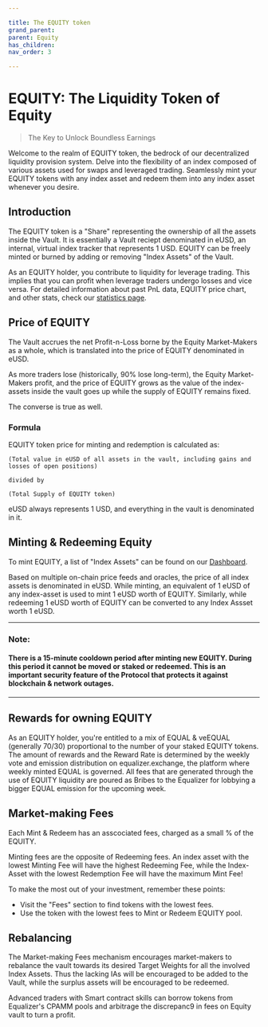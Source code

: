 ```yaml
---

title: The EQUITY token
grand_parent:
parent: Equity
has_children:
nav_order: 3

---
```


# EQUITY: The Liquidity Token of Equity
> The Key to Unlock Boundless Earnings

Welcome to the realm of EQUITY token, the bedrock of our decentralized liquidity provision system. Delve into the flexibility of an index composed of various assets used for swaps and leveraged trading. Seamlessly mint your EQUITY tokens with any index asset and redeem them into any index asset whenever you desire.

## Introduction
The EQUITY token is a "Share" representing the ownership of all the assets inside the Vault. It is essentially a Vault reciept denominated in eUSD, an internal, virtual index tracker that represents 1 USD. EQUITY can be freely minted or burned by adding or removing "Index Assets" of the Vault. 

As an EQUITY holder, you contribute to liquidity for leverage trading. This implies that you can profit when leverage traders undergo losses and vice versa. For detailed information about past PnL data, EQUITY price chart, and other stats, check our [statistics page](https://equalizer.exchange).

## Price of EQUITY
The Vault accrues the net Profit-n-Loss borne by the Equity Market-Makers as a whole, which is translated into the price of EQUITY denominated in eUSD.

As more traders lose (historically, 90% lose long-term), the Equity Market-Makers profit, and the price of EQUITY grows as the value of the index-assets inside the vault goes up while the supply of EQUITY remains fixed. 

The converse is true as well.

### Formula
EQUITY token price for minting and redemption is calculated as:

```(Total value in eUSD of all assets in the vault, including gains and losses of open positions)```

```divided by ```

```(Total Supply of EQUITY token)```

eUSD always represents 1 USD, and everything in the vault is denominated in it.

## Minting & Redeeming Equity
To mint EQUITY, a list of "Index Assets" can be found on our [Dashboard](https://equalizer.exchange).

Based on multiple on-chain price feeds and oracles, the price of all index assets is denominated in eUSD. While minting, an equivalent of 1 eUSD of any index-asset is used to mint 1 eUSD worth of EQUITY. Similarly, while redeeming 1 eUSD worth of EQUITY can be converted to any Index Assset worth 1 eUSD.

----
### Note:
#### There is a 15-minute cooldown period after minting new EQUITY. During this period it cannot be moved or staked or redeemed. This is an important security feature of the Protocol that protects it against blockchain & network outages.
----

## Rewards for owning EQUITY
As an EQUITY holder, you're entitled to a mix of EQUAL & veEQUAL (generally 70/30) proportional to the number of your staked EQUITY tokens. The amount of rewards and the Reward Rate is determined by the weekly vote and emission distribution on equalizer.exchange, the platform where weekly minted EQUAL is governed. All fees that are generated through the use of EQUITY liquidity are poured as Bribes to the Equalizer for lobbying a bigger EQUAL emission for the upcoming week.

## Market-making Fees
Each Mint & Redeem has an asscociated fees, charged as a small % of the EQUITY.

Minting fees are the opposite of Redeeming fees. An index asset with the lowest Minting Fee will have the highest Redeeming Fee, while the Index-Asset with the lowest Redemption Fee will have the maximum Mint Fee!

To make the most out of your investment, remember these points:
- Visit the "Fees" section to find tokens with the lowest fees.
- Use the token with the lowest fees to Mint or Redeem EQUITY pool.

## Rebalancing
The Market-making Fees mechanism encourages market-makers to rebalance the vault towards its desired Target Weights for all the involved Index Assets. Thus the lacking IAs will be encouraged to be added to the Vault, while the surplus assets will be encouraged to be redeemed.

Advanced traders with Smart contract skills can borrow tokens from Equalizer's CPAMM pools and arbitrage the discrepanc9 in fees on Equity vault to turn a profit.
